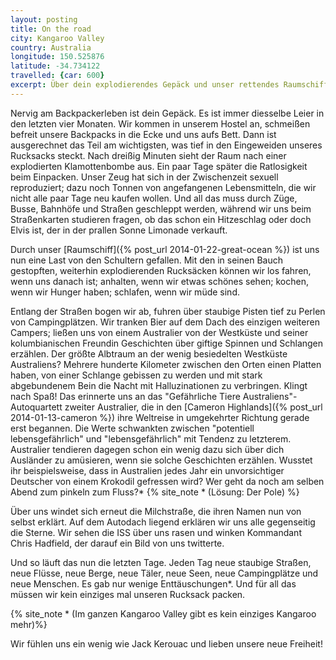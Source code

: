 ```yaml
---
layout: posting
title: On the road
city: Kangaroo Valley
country: Australia
longitude: 150.525876
latitude: -34.734122
travelled: {car: 600}
excerpt: Über dein explodierendes Gepäck und unser rettendes Raumschiff, als auch halluzinierende Schlangen und die ISS.
---
```


Nervig am Backpackerleben ist dein Gepäck. Es ist immer diesselbe Leier in den letzten vier Monaten. Wir kommen in unserem Hostel an, schmeißen befreit unsere Backpacks in die Ecke und uns aufs Bett. Dann ist ausgerechnet das Teil am wichtigsten, was tief in den Eingeweiden unseres Rucksacks steckt. Nach dreißig Minuten sieht der Raum nach einer explodierten Klamottenbombe aus. Ein paar Tage später die Ratlosigkeit beim Einpacken. Unser Zeug hat sich in der Zwischenzeit sexuell reproduziert; dazu noch Tonnen von angefangenen Lebensmitteln, die wir nicht alle paar Tage neu kaufen wollen. Und all das muss durch Züge, Busse, Bahnhöfe und Straßen geschleppt werden, während wir uns beim Straßenkarten studieren fragen, ob das schon ein Hitzeschlag oder doch Elvis ist, der in der prallen Sonne Limonade verkauft.

Durch unser [Raumschiff]({% post_url 2014-01-22-great-ocean %}) ist uns nun eine Last von den Schultern gefallen. Mit den in seinen Bauch gestopften, weiterhin explodierenden Rucksäcken können wir los fahren, wenn uns danach ist; anhalten, wenn wir etwas schönes sehen; kochen, wenn wir Hunger haben; schlafen, wenn wir müde sind. 

Entlang der Straßen bogen wir ab, fuhren über staubige Pisten tief zu Perlen von Campingplätzen. Wir tranken Bier auf dem Dach des einzigen weiteren Campers; ließen uns von einem Australier von der Westküste und seiner kolumbianischen Freundin Geschichten über giftige Spinnen und Schlangen erzählen. Der größte Albtraum an der wenig besiedelten Westküste Australiens? Mehrere hunderte Kilometer zwischen den Orten einen Platten haben, von einer Schlange gebissen zu werden und mit stark abgebundenem Bein die Nacht mit Halluzinationen zu verbringen. Klingt nach Spaß! Das erinnerte uns an das "Gefährliche Tiere Australiens"-Autoquartett zweiter Australier, die in den [Cameron Highlands]({% post_url 2014-01-13-cameron %}) ihre Weltreise in umgekehrter Richtung gerade erst begannen. Die Werte schwankten zwischen "potentiell lebensgefährlich" und "lebensgefährlich" mit Tendenz zu letzterem. Australier tendieren dagegen schon ein wenig dazu sich über dich Ausländer zu amüsieren, wenn sie solche Geschichten erzählen. Wusstet ihr beispielsweise, dass in Australien jedes Jahr ein unvorsichtiger Deutscher von einem Krokodil gefressen wird? Wer geht da noch am selben Abend zum pinkeln zum Fluss?\* {% site_note * (Lösung: Der Pole) %}

Über uns windet sich erneut die Milchstraße, die ihren Namen nun von selbst erklärt. Auf dem Autodach liegend erklären wir uns alle gegenseitig die Sterne. Wir sehen die ISS über uns rasen und winken Kommandant Chris Hadfield, der darauf ein Bild von uns twitterte.

Und so läuft das nun die letzten Tage. Jeden Tag neue staubige Straßen, neue Flüsse, neue Berge, neue Täler, neue Seen, neue Campingplätze und neue Menschen. Es gab nur wenige Enttäuschungen\*. Und für all das müssen wir kein einziges mal unseren Rucksack packen.

{% site_note * (Im ganzen Kangaroo Valley gibt es kein einziges Kangaroo mehr)%}

Wir fühlen uns ein wenig wie Jack Kerouac und lieben unsere neue Freiheit!
